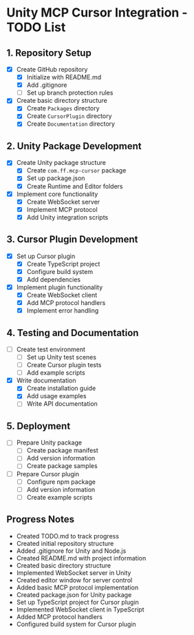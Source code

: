 # Unity MCP Cursor Integration - TODO List

## 1. Repository Setup
- [x] Create GitHub repository
  - [x] Initialize with README.md
  - [x] Add .gitignore
  - [ ] Set up branch protection rules
- [x] Create basic directory structure
  - [x] Create `Packages` directory
  - [x] Create `CursorPlugin` directory
  - [x] Create `Documentation` directory

## 2. Unity Package Development
- [x] Create Unity package structure
  - [x] Create `com.ff.mcp-cursor` package
  - [x] Set up package.json
  - [x] Create Runtime and Editor folders
- [x] Implement core functionality
  - [x] Create WebSocket server
  - [x] Implement MCP protocol
  - [x] Add Unity integration scripts

## 3. Cursor Plugin Development
- [x] Set up Cursor plugin
  - [x] Create TypeScript project
  - [x] Configure build system
  - [x] Add dependencies
- [x] Implement plugin functionality
  - [x] Create WebSocket client
  - [x] Add MCP protocol handlers
  - [x] Implement error handling

## 4. Testing and Documentation
- [ ] Create test environment
  - [ ] Set up Unity test scenes
  - [ ] Create Cursor plugin tests
  - [ ] Add example scripts
- [x] Write documentation
  - [x] Create installation guide
  - [x] Add usage examples
  - [ ] Write API documentation

## 5. Deployment
- [ ] Prepare Unity package
  - [ ] Create package manifest
  - [ ] Add version information
  - [ ] Create package samples
- [ ] Prepare Cursor plugin
  - [ ] Configure npm package
  - [ ] Add version information
  - [ ] Create example scripts

## Progress Notes
- Created TODO.md to track progress
- Created initial repository structure
- Added .gitignore for Unity and Node.js
- Created README.md with project information
- Created basic directory structure
- Implemented WebSocket server in Unity
- Created editor window for server control
- Added basic MCP protocol implementation
- Created package.json for Unity package
- Set up TypeScript project for Cursor plugin
- Implemented WebSocket client in TypeScript
- Added MCP protocol handlers
- Configured build system for Cursor plugin 